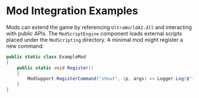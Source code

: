 # Mod Integration Examples

Mods can extend the game by referencing `UltraWorldAI.dll` and interacting with public APIs.
The `ModScriptEngine` component loads external scripts placed under the `ModScripting` directory.
A minimal mod might register a new command:

```csharp
public static class ExampleMod
{
    public static void Register()
    {
        ModSupport.RegisterCommand("shout", (p, args) => Logger.Log($"{p.Name} shouts {string.Join(' ', args)}"));
    }
}
```

